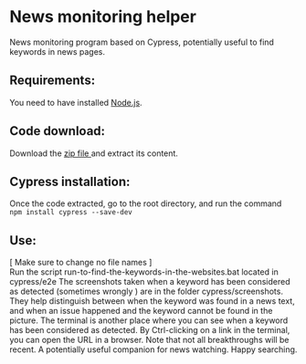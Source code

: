 # News monitoring helper
News monitoring program based on Cypress, potentially useful to find keywords in news pages.

## Requirements:
You need to have installed [Node.js](https://nodejs.org/en/).

## Code download:
Download the [zip file ](https://github.com/jlmacle/News-monitoring-helper/archive/refs/heads/main.zip) and extract its content.

## Cypress installation:
Once the code extracted, go to the root directory,
and run the command <br>
<code>npm install cypress --save-dev</code>

## Use:
[ Make sure to change no file names ] <br>
Run the script run-to-find-the-keywords-in-the-websites.bat located in cypress/e2e
The screenshots taken when a keyword has been considered as detected (sometimes wrongly )
are in the folder cypress/screenshots.
They help distinguish between when the keyword was found in a news text,
and when an issue happened and the keyword cannot be found in the picture.
The terminal is another place where you can see when a keyword has been considered as detected.
By Ctrl-clicking on a link in the terminal, you can open the URL in a browser.
Note that not all breakthroughs will be recent.
A potentially useful companion for news watching.
Happy searching.


